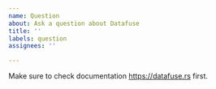 ```yaml
---
name: Question
about: Ask a question about Datafuse
title: ''
labels: question
assignees: ''

---
```


Make sure to check documentation https://datafuse.rs first. 